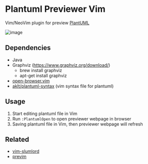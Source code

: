 # Plantuml Previewer Vim
Vim/NeoVim plugin for preview [PlantUML](http://plantuml.com/)

![image](https://user-images.githubusercontent.com/1709861/30002999-df3281b8-90e9-11e7-88c3-d2c0a98ff10b.png)

## Dependencies
* Java
* Graphviz (https://www.graphviz.org/download/)
  * brew install graphviz
  * apt-get install graphviz
* [open-browser.vim](https://github.com/tyru/open-browser.vim)
* [aklt/plantuml-syntax](https://github.com/aklt/plantuml-syntax) (vim syntax file for plantuml)

## Usage
1. Start editing plantuml file in Vim
2. Run `:PlantumlOpen` to open previewer webpage in browser
3. Saving plantuml file in Vim, then previewer webpage will refresh

## Related
* [vim-slumlord](https://github.com/scrooloose/vim-slumlord)
* [previm](https://github.com/kannokanno/previm)
